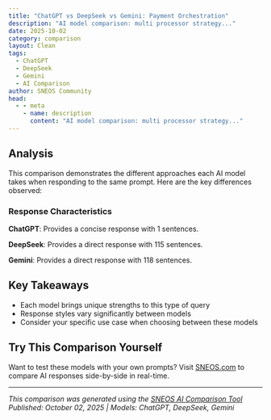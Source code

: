 ```yaml
---
title: "ChatGPT vs DeepSeek vs Gemini: Payment Orchestration"
description: "AI model comparison: multi processor strategy..."
date: 2025-10-02
category: comparison
layout: Clean
tags:
  - ChatGPT
  - DeepSeek
  - Gemini
  - AI Comparison
author: SNEOS Community
head:
  - - meta
    - name: description
      content: "AI model comparison: multi processor strategy..."
---
```


<ChatComparison
  title="ChatGPT vs DeepSeek vs Gemini: Payment Orchestration"
  prompt="multi processor strategy"
  :responses='{
    "ChatGPT": "Error calling OpenAI API.",
    "DeepSeek": "Of course. Here is a comprehensive overview of **multi-processor strategy**, covering the fundamental concepts, key strategies, and modern implementations.\n\n### 1. What is a Multi-Processor Strategy?\n\nAt its core, a multi-processor strategy is a plan for how to use multiple processing units (CPUs/cores) within a single computer system to solve a problem or run an application more efficiently. The goal is to achieve **parallelism**, which leads to:\n\n*   **Increased Performance:** Complete tasks faster by dividing the workload.\n*   **Improved Throughput:** Handle more tasks simultaneously.\n*   **Better Resource Utilization:** Keep all processors busy.\n*   **Enhanced Responsiveness:** Offload work from a main thread (e.g., keeping a UI responsive).\n\nThis strategy is governed by the system\u0027s **Operating System (OS)** and the design of the **application software**.\n\n---\n\n### 2. Foundational Architectures: How Processors are Connected\n\nThe hardware architecture dictates the strategy\u0027s constraints and opportunities.\n\n| Architecture | Description | Key Strategy Implication | Example |\n| :--- | :--- | :--- | :--- |\n| **SMP (Symmetric Multi-Processing)** | Multiple identical processors share a single central memory and I/O bus. All processors are peers. | **Shared-Memory Programming.** All CPUs can access all memory equally. This is simple but can create bottlenecks on the memory bus. | A modern multi-core desktop CPU (e.g., Intel Core i7, AMD Ryzen). |\n| **NUMA (Non-Uniform Memory Access)** | An evolution of SMP. Each processor has its own local memory. Accessing local memory is fast; accessing another processor\u0027s memory (\u0022remote\u0022) is slower. | **Memory-Aware Scheduling.** The OS and software should try to schedule tasks and allocate memory on the same \u0022node\u0022 to minimize slow remote access. | High-end servers and workstations with multiple CPU sockets. |\n| **AMP (Asymmetric Multi-Processing)** | Processors are specialized and often run independent operating systems. A \u0022master\u0022 processor delegates tasks to \u0022slave\u0022 processors. | **Heterogeneous Processing.** Different code runs on different cores based on their specialty (e.g., general-purpose vs. real-time vs. DSP). | **SoCs (System on a Chip):** A smartphone\u0027s SoC has a main application CPU, a GPU, a DSP, and a low-power core for always-on tasks. |\n\n---\n\n### 3. Key Strategic Models for Software\n\nThis is the heart of the strategy\u2014how you actually write software to leverage multiple processors.\n\n#### A. Shared Memory Model (Used in SMP/NUMA systems)\n\nAll threads/processes share a common address space. The primary challenge is **synchronization**.\n\n1.  **Thread-Based Concurrency (e.g., Pthreads, Java Threads)**\n    *   **Strategy:** Create multiple threads within a single process. They can work on different parts of a problem.\n    *   **Challenge:** Requires careful use of **locks, mutexes, and semaphores** to prevent **race conditions** (where two threads modify the same data at once) and **deadlocks**.\n    *   **Best For:** Task parallelism, applications with natural asynchronicity (e.g., a web server handling multiple requests).\n\n2.  **Parallel Programming Models (e.g., OpenMP)**\n    *   **Strategy:** A \u0022directive-based\u0022 model. The programmer adds simple compiler directives (e.g., \u0060#pragma omp parallel for\u0060 in C\u002B\u002B) to automatically parallelize loops and code sections.\n    *   **Advantage:** Much simpler and less error-prone than manual thread management.\n    *   **Best For:** Data-parallel problems, especially \u0022embarrassingly parallel\u0022 loops in scientific computing.\n\n#### B. Message Passing Model (Works on any architecture, including clusters)\n\nProcesses have separate, private memory spaces and communicate by explicitly sending and receiving messages.\n\n1.  **MPI (Message Passing Interface)**\n    *   **Strategy:** A standard library for C, C\u002B\u002B, Fortran, etc. Processes coordinate by passing messages (e.g., \u0060MPI_Send\u0060, \u0060MPI_Recv\u0060).\n    *   **Advantage:** Highly portable and scalable. It\u0027s the dominant model for supercomputing (HPC) on large clusters.\n    *   **Challenge:** The programmer is responsible for decomposing the problem and managing all communication, which can be complex.\n    *   **Best For:** Large-scale, complex simulations where data decomposition is natural (e.g., fluid dynamics, climate modeling).\n\n#### C. Data Parallelism\n\nThe same operation is applied concurrently to different elements of a dataset.\n\n*   **Strategy:** Leverage hardware designed for this, like **GPUs (Graphics Processing Units)**.\n*   **Model:** **CUDA** (for NVIDIA GPUs) and **OpenCL** (vendor-agnostic).\n*   **How it works:** Launch thousands of lightweight threads that all execute the same \u0022kernel\u0022 function on different pieces of data.\n*   **Best For:** Image processing, machine learning model training, scientific simulations on large arrays.\n\n#### D. Task-Based Parallelism\n\nThe problem is broken down into a set of distinct \u0022tasks\u0022 that can be executed independently.\n\n*   **Strategy:** Use a **task scheduler** (like Intel\u0027s TBB, .NET\u0027s Task Parallel Library, or Java\u0027s Fork-Join Framework) to manage a pool of worker threads. The scheduler dynamically assigns tasks to idle threads.\n*   **Advantage:** Excellent for load balancing, especially when tasks have variable and unpredictable execution times.\n*   **Best For:** Complex applications with irregular workloads, such as processing a graph or handling user interface events.\n\n---\n\n### 4. The Role of the Operating System\n\nThe OS is the ultimate multi-processor strategist. Its key strategies are:\n\n*   **Scheduling:** The OS scheduler decides which thread runs on which processor and for how long. Key goals are:\n    *   **Load Balancing:** Distribute threads evenly across all cores.\n    *   **Affinity:** Try to keep a thread on the same core to maximize cache utilization.\n    *   **NUMA Awareness:** Schedule threads on the processor node where their memory is allocated.\n*   **Synchronization Primitives:** The OS provides the low-level mechanisms (like futexes on Linux) that higher-level locking APIs are built upon.\n*   **Memory Management:** The OS handles the virtual-to-physical memory mapping, which is critical for both SMP and NUMA performance.\n\n---\n\n### 5. A Practical Strategy: How to Choose and Implement\n\nHere is a decision-making flowchart for choosing a strategy:\n\n\u0060\u0060\u0060mermaid\nflowchart TD\n    A[Start: Analyze the Problem] --\u003E B{Is it mostly\u003Cbr\u003Eindependent tasks?};\n    B -- Yes --\u003E C[Task-Based Parallelism\u003Cbr\u003Ee.g., TPL, TBB];\n    B -- No --\u003E D{Is it loops over\u003Cbr\u003Elarge arrays?};\n    D -- Yes --\u003E E[Data Parallelism\u003Cbr\u003Ee.g., OpenMP, GPU];\n    D -- No --\u003E F{Is it a large, complex,\u003Cbr\u003Escalable simulation?};\n    F -- Yes --\u003E G[Message Passing\u003Cbr\u003Ee.g., MPI];\n    F -- No --\u003E H[Shared Memory Threads\u003Cbr\u003Ee.g., Threads, Goroutines];\n\u0060\u0060\u0060\n\n### Summary and Key Takeaways\n\n*   **Hardware Dictates Options:** Know your architecture (SMP, NUMA, AMP).\n*   **Decomposition is Key:** The first step is to figure out how to break your problem into parallelizable pieces (by task or by data).\n*   **Synchronization is Hard:** In shared memory, incorrect synchronization is the primary source of bugs. Prefer higher-level abstractions (OpenMP, Task Schedulers) over manual thread management when possible.\n*   **Communication Overhead:** In message passing, the cost of communication can dominate. A good strategy minimizes inter-process communication.\n*   **Think in Terms of Scalability:** The best strategy is one that allows your application to run efficiently as you add more processors. Avoid strategies that have a single point of contention (like a global lock).\n\nThe most effective modern applications often use a **hybrid strategy**, for example, using **MPI to distribute work across different nodes** in a cluster and **OpenMP to parallelize work across the cores within each node**.",
    "Gemini": "Okay, let\u0027s break down multi-processor strategies. I\u0027ll cover the key concepts, approaches, challenges, and considerations.\n\n**What is a Multi-Processor Strategy?**\n\nAt its core, a multi-processor strategy is about effectively utilizing multiple processing units (CPUs, cores, or even separate machines) to achieve a desired outcome.  This outcome is usually improved performance, increased throughput, enhanced fault tolerance, or some combination of these. It involves designing software and/or hardware systems to take advantage of parallelism.\n\n**Key Concepts and Approaches**\n\n1.  **Parallelism vs. Concurrency:** It\u0027s important to distinguish these:\n\n    *   **Parallelism:**  True simultaneous execution of multiple tasks on different processors or cores *at the same time*.\n    *   **Concurrency:**  The ability to manage multiple tasks *at the same time* but not necessarily execute them simultaneously. Concurrency can be achieved on a single-core system through techniques like time-slicing, where the CPU rapidly switches between tasks.  Parallelism *requires* multiple processing units.\n\n2.  **Types of Parallelism:**\n\n    *   **Data Parallelism:** The same operation is performed on different parts of a data set simultaneously. Think of processing images where each pixel or region can be handled independently.\n    *   **Task Parallelism:** Different tasks are executed concurrently, often with each task performing a different operation.  For example, one task might handle user input, while another performs calculations, and a third handles output.\n    *   **Instruction-Level Parallelism (ILP):**  The CPU itself attempts to execute multiple instructions from the same instruction stream in parallel (e.g., using pipelining, superscalar execution, and out-of-order execution).  This is largely handled by the CPU hardware.\n    *   **Bit-Level Parallelism:**  Increasing the word size of the processor (e.g., from 8-bit to 32-bit to 64-bit) allows it to process larger chunks of data in a single operation. This is generally a hardware design decision.\n\n3.  **Shared Memory vs. Distributed Memory:**\n\n    *   **Shared Memory (SMP - Symmetric Multiprocessing):**  All processors have access to the same physical memory. This makes communication between processors relatively easy because they can directly access and modify the same data. Examples include multi-core CPUs in a single machine.  Common programming models include threads and shared variables. Potential issues: Cache coherence, contention for memory access.\n    *   **Distributed Memory (Clusters, MPP - Massively Parallel Processing):**  Each processor has its own private memory. Processors communicate with each other by sending messages over a network. Examples include clusters of computers or supercomputers. Common programming models include message passing (e.g., MPI - Message Passing Interface). Potential issues: Communication latency, network bandwidth limitations.\n\n4.  **Programming Models and Frameworks:**\n\n    *   **Threads:** Lightweight processes that share the same memory space within a process.  (e.g., Pthreads, Java Threads, .NET Threads). Useful for shared memory systems.\n    *   **Message Passing (MPI):** A standard for inter-process communication, widely used in distributed memory systems. It provides functions for sending and receiving data between processes.\n    *   **OpenMP:** An API for shared-memory parallel programming in C, C\u002B\u002B, and Fortran. It uses compiler directives to specify parallel regions of code.\n    *   **CUDA/OpenCL:** Frameworks for programming GPUs (Graphics Processing Units) for general-purpose computation. GPUs have a massively parallel architecture that is well-suited for certain types of problems.\n    *   **MapReduce (Hadoop):** A programming model and software framework for processing large datasets in parallel on clusters of computers. It\u0027s particularly useful for data-intensive applications.\n    *   **Fork/Join:**  A parallel programming pattern where a task is split into smaller subtasks that can be executed concurrently (fork), and then the results are combined (join).\n    *   **Actor Model:**  A concurrent programming model where \u0022actors\u0022 are independent entities that communicate with each other by sending messages.\n    *   **Parallel Patterns:**  Recognizable and reusable solutions to common parallel programming problems (e.g., pipeline, divide and conquer, master/worker).\n\n**Design Considerations and Challenges**\n\n1.  **Amdahl\u0027s Law:** A fundamental principle that states that the maximum speedup achievable by parallelizing a program is limited by the fraction of the program that *cannot* be parallelized (the sequential portion). This highlights the importance of identifying and minimizing the sequential bottlenecks in your code.\n\n2.  **Overhead:** Parallelism introduces overhead in the form of communication, synchronization, and context switching.  The overhead must be less than the performance gains from parallelism for it to be worthwhile.\n\n3.  **Synchronization:**  When multiple processors access shared resources (e.g., memory, files), you need synchronization mechanisms (locks, semaphores, mutexes) to prevent race conditions and data corruption.  Synchronization can introduce performance bottlenecks if not used carefully.\n\n4.  **Cache Coherence:** In shared-memory systems, ensuring that all processors have a consistent view of the data in their caches is crucial. Cache coherence protocols manage this consistency, but they can also introduce overhead.\n\n5.  **Load Balancing:**  Distributing the workload evenly across all processors is essential to maximize performance.  Uneven load distribution can lead to some processors being idle while others are overloaded.\n\n6.  **Communication Costs:** In distributed-memory systems, communication between processors can be expensive (in terms of latency and bandwidth).  Minimizing communication is crucial for performance.\n\n7.  **Complexity:**  Parallel programming is inherently more complex than sequential programming.  Debugging and testing parallel code can be significantly more challenging.\n\n8.  **Scalability:**  The ability of a parallel system to maintain its performance as the number of processors increases.  Scalability is affected by factors such as Amdahl\u0027s Law, communication costs, and load balancing.\n\n9.  **Data Dependencies:**  Identifying dependencies between tasks is crucial for determining which tasks can be executed in parallel.\n\n**Choosing the Right Strategy**\n\nThe best multi-processor strategy depends heavily on the specific problem you are trying to solve, the hardware you have available, and the performance requirements. Here are some questions to ask:\n\n*   **What is the nature of the problem?**  Is it data-parallel, task-parallel, or a combination of both?\n*   **What kind of hardware do I have?**  Is it a shared-memory system, a distributed-memory system, or a hybrid? Do I have access to GPUs?\n*   **What are the performance goals?**  Do I need to minimize latency, maximize throughput, or both?\n*   **What is the acceptable level of complexity?**  How much time and effort am I willing to invest in developing and maintaining a parallel solution?\n*   **What are the dependencies?** What parts of the problem *must* be done serially?\n*   **What are the potential bottlenecks?**  Where are the likely sources of overhead (communication, synchronization, load imbalance)?\n\n**Example Scenarios**\n\n*   **Image Processing:** Data parallelism is a good fit. Each pixel or region can be processed independently, and GPUs are well-suited for this type of computation.\n*   **Web Server:** Task parallelism is common. Different requests can be handled by different threads or processes concurrently.\n*   **Scientific Simulations:**  Can be data-parallel (e.g., simulating fluid dynamics) or task-parallel (e.g., running multiple simulations with different parameters).  Supercomputers and clusters are often used.\n*   **Database Query Processing:** Parallel query execution can significantly improve performance. Techniques like data partitioning and parallel join algorithms are used.\n*   **Machine Learning:** Training machine learning models can be computationally intensive. Data parallelism and model parallelism are used to distribute the training workload across multiple processors or machines.\n\n**Tools and Technologies**\n\n*   **Debuggers:**  GDB (GNU Debugger), Intel Inspector, Valgrind\n*   **Profilers:**  gprof, Intel VTune Amplifier, perf\n*   **Performance Analysis Tools:**  HPCToolkit, TAU\n*   **Compilers:**  GCC, Intel compilers, Clang\n*   **Libraries:**  BLAS, LAPACK, FFTW\n\n**In Summary**\n\nA successful multi-processor strategy requires a deep understanding of the problem, the hardware, and the programming models available.  It also requires careful attention to detail to minimize overhead, ensure correct synchronization, and achieve good load balancing.  While parallel programming can be challenging, the potential performance gains can be significant for many applications.\n"
  }'
  published-date="11:06"
/>

## Analysis

This comparison demonstrates the different approaches each AI model takes when responding to the same prompt. Here are the key differences observed:

### Response Characteristics

**ChatGPT**: Provides a concise response with 1 sentences. 

**DeepSeek**: Provides a direct response with 115 sentences. 

**Gemini**: Provides a direct response with 118 sentences. 

## Key Takeaways

- Each model brings unique strengths to this type of query
- Response styles vary significantly between models
- Consider your specific use case when choosing between these models

## Try This Comparison Yourself

Want to test these models with your own prompts? Visit [SNEOS.com](https://sneos.com) to compare AI responses side-by-side in real-time.

---

*This comparison was generated using the [SNEOS AI Comparison Tool](https://sneos.com)*
*Published: October 02, 2025 | Models: ChatGPT, DeepSeek, Gemini*
